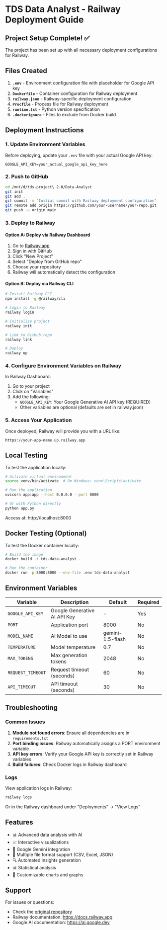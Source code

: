 # TDS Data Analyst - Railway Deployment Guide

## Project Setup Complete! ✅

The project has been set up with all necessary deployment configurations for Railway.

## Files Created

1. **`.env`** - Environment configuration file with placeholder for Google API key
2. **`Dockerfile`** - Container configuration for Railway deployment
3. **`railway.json`** - Railway-specific deployment configuration
4. **`Procfile`** - Process file for Railway deployment
5. **`runtime.txt`** - Python version specification
6. **`.dockerignore`** - Files to exclude from Docker build

## Deployment Instructions

### 1. Update Environment Variables

Before deploying, update your `.env` file with your actual Google API key:
```
GOOGLE_API_KEY=your_actual_google_api_key_here
```

### 2. Push to GitHub

```bash
cd /mnt/d/tds-project\ 2.0/Data-Analyst
git init
git add .
git commit -m "Initial commit with Railway deployment configuration"
git remote add origin https://github.com/your-username/your-repo.git
git push -u origin main
```

### 3. Deploy to Railway

#### Option A: Deploy via Railway Dashboard
1. Go to [Railway.app](https://railway.app)
2. Sign in with GitHub
3. Click "New Project"
4. Select "Deploy from GitHub repo"
5. Choose your repository
6. Railway will automatically detect the configuration

#### Option B: Deploy via Railway CLI
```bash
# Install Railway CLI
npm install -g @railway/cli

# Login to Railway
railway login

# Initialize project
railway init

# Link to GitHub repo
railway link

# Deploy
railway up
```

### 4. Configure Environment Variables on Railway

In Railway Dashboard:
1. Go to your project
2. Click on "Variables"
3. Add the following:
   - `GOOGLE_API_KEY`: Your Google Generative AI API key (REQUIRED)
   - Other variables are optional (defaults are set in railway.json)

### 5. Access Your Application

Once deployed, Railway will provide you with a URL like:
```
https://your-app-name.up.railway.app
```

## Local Testing

To test the application locally:

```bash
# Activate virtual environment
source venv/bin/activate  # On Windows: venv\Scripts\activate

# Run the application
uvicorn app:app --host 0.0.0.0 --port 8000

# Or with Python directly
python app.py
```

Access at: http://localhost:8000

## Docker Testing (Optional)

To test the Docker container locally:

```bash
# Build the image
docker build -t tds-data-analyst .

# Run the container
docker run -p 8000:8000 --env-file .env tds-data-analyst
```

## Environment Variables

| Variable | Description | Default | Required |
|----------|-------------|---------|----------|
| `GOOGLE_API_KEY` | Google Generative AI API Key | - | Yes |
| `PORT` | Application port | 8000 | No |
| `MODEL_NAME` | AI Model to use | gemini-1.5-flash | No |
| `TEMPERATURE` | Model temperature | 0.7 | No |
| `MAX_TOKENS` | Max generation tokens | 2048 | No |
| `REQUEST_TIMEOUT` | Request timeout (seconds) | 60 | No |
| `API_TIMEOUT` | API timeout (seconds) | 30 | No |

## Troubleshooting

### Common Issues

1. **Module not found errors**: Ensure all dependencies are in `requirements.txt`
2. **Port binding issues**: Railway automatically assigns a PORT environment variable
3. **API key errors**: Verify your Google API key is correctly set in Railway variables
4. **Build failures**: Check Docker logs in Railway dashboard

### Logs

View application logs in Railway:
```bash
railway logs
```

Or in the Railway dashboard under "Deployments" → "View Logs"

## Features

- 📊 Advanced data analysis with AI
- 📈 Interactive visualizations
- 🤖 Google Gemini integration
- 📁 Multiple file format support (CSV, Excel, JSON)
- 🔍 Automated insights generation
- 📊 Statistical analysis
- 🎨 Customizable charts and graphs

## Support

For issues or questions:
- Check the [original repository](https://github.com/22f3000359/Data-Analyst)
- Railway documentation: https://docs.railway.app
- Google AI documentation: https://ai.google.dev
